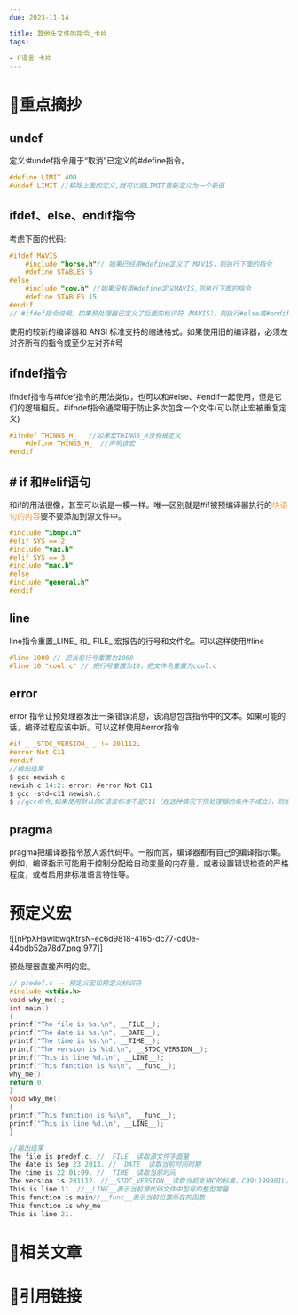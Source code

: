 ```yaml
---
due: 2023-11-14 

title: 其他头文件的指令_卡片
tags:
 
- C语言 卡片
---
```

# 🍎重点摘抄
## undef
定义:#undef指令用于“取消”已定义的#define指令。
```c
#define LIMIT 400
#undef LIMIT //移除上面的定义,就可以把LIMIT重新定义为一个新值
```

## ifdef、else、endif指令
考虑下面的代码:
```c
#ifdef MAVIS
	#include "horse.h"// 如果已经用#define定义了 MAVIS，则执行下面的指令
	#define STABLES 5
#else
	#include "cow.h" //如果没有用#define定义MAVIS,则执行下面的指令
	#define STABLES 15
#endif 
// #ifdef指令说明，如果预处理器已定义了后面的标识符（MAVIS），则执行#else或#endif指令之前的所有指令并编译所有C代码（先出现哪个指令就执行到哪里）。如果预处理器未定义MAVIS，且有 #else指令，则执行#else和#endif指令之间的所有代码
```
使用的较新的编译器和 ANSI 标准支持的缩进格式。如果使用旧的编译器，必须左对齐所有的指令或至少左对齐#号

## ifndef指令
ifndef指令与#ifdef指令的用法类似，也可以和#else、#endif一起使用，但是它们的逻辑相反。#ifndef指令通常用于防止多次包含一个文件(可以防止宏被重复定义)
```c
#ifndef THINGS_H_   //如果宏THINGS_H没有被定义
	#define THINGS_H_  //声明该宏
#endif 
```

## # if 和#elif语句
和if的用法很像，甚至可以说是一模一样。唯一区别就是#if被预编译器执行的<font color="#f79646">块语句的内容</font>要不要添加到源文件中。
```c
#include "ibmpc.h"
#elif SYS == 2
#include "vax.h"
#elif SYS == 3
#include "mac.h"
#else
#include "general.h"
#endif
```

##  line
line指令重置_LINE_ 和_ FILE_ 宏报告的行号和文件名。可以这样使用#line
```c
#line 1000 // 把当前行号重置为1000
#line 10 "cool.c" // 把行号重置为10，把文件名重置为cool.c
```

## error
error 指令让预处理器发出一条错误消息，该消息包含指令中的文本。如果可能的话，编译过程应该中断。可以这样使用#error指令
```c
#if _ _STDC_VERSION_ _ != 201112L
#error Not C11
#endif 
//输出结果
$ gcc newish.c
newish.c:14:2: error: #error Not C11
$ gcc -std=c11 newish.c
$ //gcc命令,如果使用默认的C语言标准不是C11（在这种情况下预处理器的条件不成立），则会产生一个编译错误并输出错误消息 "Not C11"
```

## pragma
pragma把编译器指令放入源代码中。一般而言，编译器都有自己的编译指示集。例如，编译指示可能用于控制分配给自动变量的内存量，或者设置错误检查的严格程度，或者启用非标准语言特性等。
# 预定义宏
![[nPpXHawlbwqKtrsN-ec6d9818-4165-dc77-cd0e-44bdb52a78d7.png|977]]

预处理器直接声明的宏。
```c
// predef.c -- 预定义宏和预定义标识符
#include <stdio.h>
void why_me();
int main()
{
printf("The file is %s.\n", __FILE__);
printf("The date is %s.\n", __DATE__);
printf("The time is %s.\n", __TIME__);
printf("The version is %ld.\n", __STDC_VERSION__);
printf("This is line %d.\n", __LINE__);
printf("This function is %s\n", __func__);
why_me();
return 0;
}
void why_me()
{
printf("This function is %s\n", __func__);
printf("This is line %d.\n", __LINE__);
}

//输出结果
The file is predef.c. //__FILE__读取源文件字面量
The date is Sep 23 2013. //__DATE__读取当前时间时期
The time is 22:01:09. //__TIME__读取当前时间
The version is 201112. //__STDC_VERSION__读取当前支持C的标准，C99:199901L。C11:201112L
This is line 11. //__LINE__表示当前源代码文件中型号的整型常量
This function is main//__func__表示当前位置所在的函数
This function is why_me
This is line 21.
```


# 📒相关文章




# 🍏引用链接

